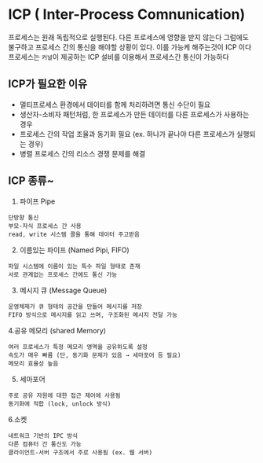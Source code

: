 # ICP ( Inter-Process Comnunication)

프로세스는 원래 독립적으로 실행된다. 다른 프로세스에 영향을 받지 않는다
그럼에도 불구하고 프로세스 간의 통신을 해야할 상황이 있다.
이를 가능케 해주는것이 ICP 이다
프로세스는 `커널`이 제공하는 ICP 설비를 이용해서 프로세스간 통신이 가능하다

## ICP가 필요한 이유

- 멀티프로세스 환경에서 데이터를 함께 처리하려면 통신 수단이 필요
- 생산자-소비자 패턴처럼, 한 프로세스가 만든 데이터를 다른 프로세스가 사용하는 경우
- 프로세스 간의 작업 조율과 동기화 필요 (ex. 하나가 끝나야 다른 프로세스가 실행되는 경우)
- 병렬 프로세스 간의 리소스 경쟁 문제를 해결

## ICP 종류~

1. 파이프 Pipe

```
단방향 통신
부모-자식 프로세스 간 사용
read, write 시스템 콜을 통해 데이터 주고받음
```

2. 이름있는 파이프 (Named Pipi, FIFO)

```
파일 시스템에 이름이 있는 특수 파일 형태로 존재
서로 관계없는 프로세스 간에도 통신 가능
```

3. 메시지 큐 (Message Queue)

```
운영체제가 큐 형태의 공간을 만들어 메시지를 저장
FIFO 방식으로 메시지를 읽고 쓰며, 구조화된 메시지 전달 가능
```

4.공유 메모리 (shared Memory)

```
여러 프로세스가 특정 메모리 영역을 공유하도록 설정
속도가 매우 빠름 (단, 동기화 문제가 있음 → 세마포어 등 필요)
메모리 효율성 높음
```

5. 세마포어

```
주로 공유 자원에 대한 접근 제어에 사용됨
동기화에 적합 (lock, unlock 방식)
```

6.소켓

```
네트워크 기반의 IPC 방식
다른 컴퓨터 간 통신도 가능
클라이언트-서버 구조에서 주로 사용됨 (ex. 웹 서버)
```
